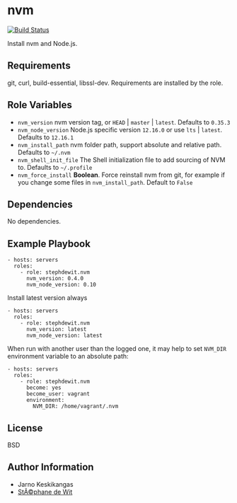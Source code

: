 nvm
===

[![Build Status](https://travis-ci.org/stephdewit/ansible-nvm.svg?branch=master)](https://travis-ci.org/stephdewit/ansible-nvm)

Install nvm and Node.js.

Requirements
------------

git, curl, build-essential, libssl-dev. Requirements are installed by the role.

Role Variables
--------------

* `nvm_version` nvm version tag, or `HEAD` | `master` | `latest`. Defaults to `0.35.3`
* `nvm_node_version` Node.js specific version `12.16.0` or use `lts` | `latest`. Defaults to `12.16.1`
* `nvm_install_path` nvm folder path, support absolute and relative path. Defaults to `~/.nvm`
* `nvm_shell_init_file` The Shell initialization file to add sourcing of NVM to. Defaults to `~/.profile`
* `nvm_force_install` **Boolean**. Force reinstall nvm from git, for example if you change some files in `nvm_install_path`. Default to `False`

Dependencies
------------

No dependencies.

Example Playbook
----------------

    - hosts: servers
      roles:
        - role: stephdewit.nvm
          nvm_version: 0.4.0
          nvm_node_version: 0.10

Install latest version always

    - hosts: servers
      roles:
        - role: stephdewit.nvm
          nvm_version: latest
          nvm_node_version: latest

When run with another user than the logged one, it may help to set `NVM_DIR` environment variable to an absolute path:

    - hosts: servers
      roles:
        - role: stephdewit.nvm
          become: yes
          become_user: vagrant
          environment:
            NVM_DIR: /home/vagrant/.nvm

License
-------

BSD

Author Information
------------------

- Jarno Keskikangas
- [StÃ©phane de Wit](https://www.stephanedewit.be)
